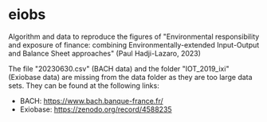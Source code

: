 # eiobs
Algorithm and data to reproduce the figures of "Environmental responsibility and exposure of finance: combining Environmentally-extended Input-Output and Balance Sheet approaches" (Paul Hadji-Lazaro, 2023)

The file "20230630.csv" (BACH data) and the folder "IOT_2019_ixi" (Exiobase data)  are missing from the data folder as they are too large data sets. They can be found at the following links: 
- BACH: https://www.bach.banque-france.fr/
- Exiobase: https://zenodo.org/record/4588235
